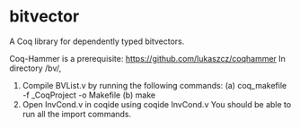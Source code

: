 # bitvector
A Coq library for dependently typed bitvectors.

Coq-Hammer is a prerequisite: https://github.com/lukaszcz/coqhammer
In directory /bv/, 
1. Compile BVList.v by running the following commands:
	(a) coq_makefile -f _CoqProject -o Makefile
	(b) make
2. Open InvCond.v in coqide using
	coqide InvCond.v
   You should be able to run all the import commands.
